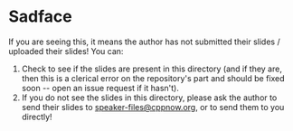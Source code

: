 Sadface
=======

If you are seeing this, it means the author has not submitted their slides / uploaded their slides! You can:

1. Check to see if the slides are present in this directory (and if they are, then this is a clerical error on the repository's part and should be fixed soon -- open an issue request if it hasn't).
2. If you do not see the slides in this directory, please ask the author to send their slides to speaker-files@cppnow.org, or to send them to you directly!
